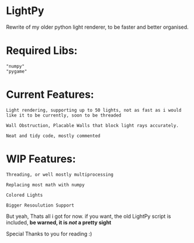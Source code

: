 # LightPy
Rewrite of my older python light renderer, to be faster and better organised.

# Required Libs:

    "numpy"
    "pygame"










# Current Features:
    Light rendering, supporting up to 50 lights, not as fast as i would like it to be currently, soon to be threaded
  
    Wall Obstruction, Placable Walls that block light rays accurately.
  
    Neat and tidy code, mostly commented
  
# WIP Features:
    Threading, or well mostly multiprocessing
  
    Replacing most math with numpy
  
    Colored Lights
  
    Bigger Resoulution Support
  
  
But yeah, Thats all i got for now.
if you want, the old LightPy script is included, **be warned, it is _not_ a pretty sight**

Special Thanks to you for reading :)
